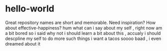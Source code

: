 # hello-world
Great repository names are short and memorable. Need inspiration? How about effective-happiness?
hum what can i say about my self , right now am a bit bored so i said why not i should learn a bit about this , accualy i should descpline my self to do more such things 
i want a tacos soooo baad , i even dreamed about it 
